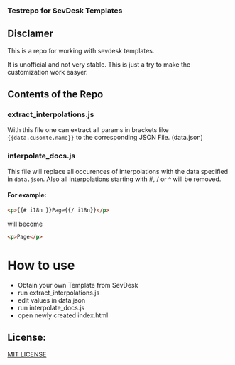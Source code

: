 ### Testrepo for SevDesk Templates

## Disclamer

This is a repo for working with sevdesk templates.

It is unofficial and not very stable. This is just a try to make the
customization work easyer.

## Contents of the Repo

### extract_interpolations.js

With this file one can extract all params in brackets like
```{{data.cusomte.name}}``` to the corresponding JSON File. (data.json)

### interpolate_docs.js

This file will replace all occurences of interpolations with the data specified
in `data.json`. Also all interpolations starting with #, / or ^ will be removed.

#### For example: 
```html
<p>{{# i18n }}Page{{/ i18n}}</p> 
```

will become

```html
<p>Page</p>
```

# How to use

* Obtain your own Template from SevDesk
* run extract_interpolations.js
* edit values in data.json
* run interpolate_docs.js
* open newly created index.html

## License: 
[MIT LICENSE](./LICENSE)